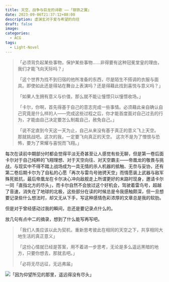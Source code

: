 ```yaml
---
title: 天空、战争与巨龙的诗歌 ——「钢铁之翼」
date: 2023-09-06T21:37:12+08:00
description: 虚渊玄对于爱与希望的向往
draft: false
image: 
categories:
  - ACG
tags:
  - Light-Novel
---
```


> 「必须背负起某些事物，保护某些事物......非得要有这种冠冕堂皇的理由，我们才能飞向天际吗？」
>
> 「这个世界为找不到归宿的他所准备的东西，尽是陌生不搭调的衣服与面具。即使如此还是得站在舞台上表演吗？还是得藉此找到喜悦与意义吗？」
>
> 「如果人生拥有意义与价值，那么就不能让憧憬只以憧憬收场。」
>
> 「卡尔，你啊，首先得基于自己的意志完成一些事情。必须藉此亲自确认自己究竟是什么样的人——完成这些过程之后，你才能首度面对自己过去的行为，才能由自己决定要怎么制裁自己，赦免自己。」
>
> 「说不定直到今天这一天为止，自己从来没有基于真正的意义飞上天空。
> 那就挑战吧。这次的我，一定要飞向真正的天空。
> 这次不是为了憎恨与恐怖，要为了荣耀与喜悦而飞翔。」

每次在读前中期部分时都会觉得平淡无奇甚至让人感觉有些无聊，但是第一卷后面卡尔对于自己纯粹的飞翔理想、对于天空向往、对天空霸主——帝凰龙的敬畏与挑战，与现实中不得不踏上战场成为一具无情的杀人机器的抵触、无奈与妥协，还有第二卷后期卡尔为了自私的心愿「再次与雷鸟号驰骋天空」而情愿装上武器与敌军殊死抵抗，最后帝凰龙在卡尔决心冲向敌舰走上所谓更好的末路时现身，邀请卡尔一同「直指北方的尽头」，而卡尔自然不会放过这个好机会，驾驶着雷鸟号，超越了音速，消失在了地球的北极，这些部分在读的时候总是令我感触颇深，但一旦想要记录些什么想法时，却又无从下手，写这种感情色彩浓厚的文章总是我的软肋。

但是对于曾经感动过我的瞬间，总还是要记录点什么的。

放几句有点中二的摘录，想到了什么能写再写吧。

> 「我们人类应该以此为契机，重新思考彼此在相同的天空之下，共享相同大地生活的真正意义」
>
> 「这份心情就已经是答案，用不着进一步思考，无论是多么遥远黑暗的地方，只要你想去，那就去吧。」
>
> 「必将无尽远征，无远弗届」

![「因为仰望所见的那里，遥远得没有尽头」](https://fastly.jsdelivr.net/gh/f1a3h/imgs/%E9%92%A2%E9%93%81%E4%B9%8B%E7%BF%BC.png)
